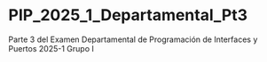 # PIP_2025_1_Departamental_Pt3
Parte 3 del Examen Departamental de Programación de Interfaces y Puertos 2025-1 Grupo I
